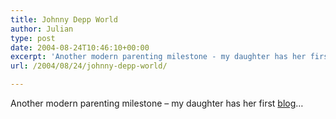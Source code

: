 ```yaml
---
title: Johnny Depp World
author: Julian
type: post
date: 2004-08-24T10:46:10+00:00
excerpt: 'Another modern parenting milestone - my daughter has her first <a href="https://mildred-deppspage.blogspot.com/">blog</a>...'
url: /2004/08/24/johnny-depp-world/

---
```

Another modern parenting milestone &#8211; my daughter has her first [blog][1]&#8230;

 [1]: https://mildred-deppspage.blogspot.com/